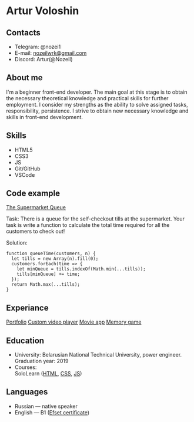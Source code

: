 # Artur Voloshin

## Contacts

* Telegram: @nozei1
* E-mail: nozeilwrk@gmail.com
* Discord: Artur(@Nozeil)

## About me

I'm a beginner front-end developer. 
The main goal at this stage is to obtain the necessary theoretical knowledge and practical skills for further employment. 
I consider my strengths as the ability to solve assigned tasks, responsibility, persistence.
I strive to obtain new necessary knowledge and skills in front-end development.

## Skills 

* HTML5
* CSS3
* JS
* Git/GitHub
* VSCode

## Code example 

[The Supermarket Queue](https://www.codewars.com/kata/57b06f90e298a7b53d000a86)

Task: There is a queue for the self-checkout tills at the supermarket. Your task is write a function to calculate the total time required for all the customers to check out!

Solution:

```
function queueTime(customers, n) {
  let tills = new Array(n).fill(0);
  customers.forEach(time => {
    let minQueue = tills.indexOf(Math.min(...tills));
    tills[minQueue] += time;
  });
  return Math.max(...tills);
}
```

## Experiance

[Portfolio](https://nozeil.github.io/stage-0/portfolio)
[Custom video player](https://nozeil.github.io/stage-0/portfolio#video)
[Movie app](https://nozeil.github.io/stage-0/movie-app)
[Memory game](https://nozeil.github.io/stage-0/memory-game)

## Education

* University:
Belarusian National Technical University, power engineer. Graduation year: 2019
* Courses:  
SoloLearn ([HTML](https://www.sololearn.com/Certificate/1014-13545260/jpg/), [CSS](https://www.sololearn.com/Certificate/1023-13545260/jpg/), [JS](https://www.sololearn.com/certificates/course/en/13545260/1024/landscape/png))


## Languages
* Russian — native speaker
* English — B1 ([Efset certificate](https://www.efset.org/cert/i8yTzB)) 

